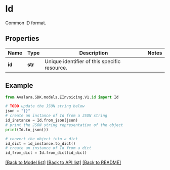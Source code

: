 # Id

Common ID format.

## Properties

Name | Type | Description | Notes
------------ | ------------- | ------------- | -------------
**id** | **str** | Unique identifier of this specific resource. | 

## Example

```python
from Avalara.SDK.models.EInvoicing.V1.id import Id

# TODO update the JSON string below
json = "{}"
# create an instance of Id from a JSON string
id_instance = Id.from_json(json)
# print the JSON string representation of the object
print(Id.to_json())

# convert the object into a dict
id_dict = id_instance.to_dict()
# create an instance of Id from a dict
id_from_dict = Id.from_dict(id_dict)
```
[[Back to Model list]](../README.md#documentation-for-models) [[Back to API list]](../README.md#documentation-for-api-endpoints) [[Back to README]](../README.md)


